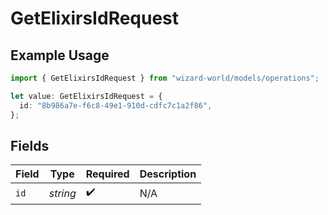 # GetElixirsIdRequest

## Example Usage

```typescript
import { GetElixirsIdRequest } from "wizard-world/models/operations";

let value: GetElixirsIdRequest = {
  id: "8b986a7e-f6c8-49e1-910d-cdfc7c1a2f86",
};
```

## Fields

| Field              | Type               | Required           | Description        |
| ------------------ | ------------------ | ------------------ | ------------------ |
| `id`               | *string*           | :heavy_check_mark: | N/A                |